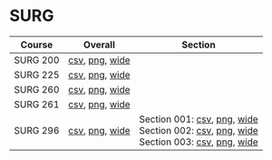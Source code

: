 # SURG

| Course | Overall | Section |
| ------ | ------- | ------- |
| SURG 200 | [csv](https://github.com/UCSD-Historical-Enrollment-Data/2024Winter/blob/main/overall/SURG%20200.csv), [png](https://raw.githubusercontent.com/UCSD-Historical-Enrollment-Data/2024Winter/main/plot_overall/SURG%20200.png), [wide](https://raw.githubusercontent.com/UCSD-Historical-Enrollment-Data/2024Winter/main/plot_overall_wide/SURG%20200.png) |  |
| SURG 225 | [csv](https://github.com/UCSD-Historical-Enrollment-Data/2024Winter/blob/main/overall/SURG%20225.csv), [png](https://raw.githubusercontent.com/UCSD-Historical-Enrollment-Data/2024Winter/main/plot_overall/SURG%20225.png), [wide](https://raw.githubusercontent.com/UCSD-Historical-Enrollment-Data/2024Winter/main/plot_overall_wide/SURG%20225.png) |  |
| SURG 260 | [csv](https://github.com/UCSD-Historical-Enrollment-Data/2024Winter/blob/main/overall/SURG%20260.csv), [png](https://raw.githubusercontent.com/UCSD-Historical-Enrollment-Data/2024Winter/main/plot_overall/SURG%20260.png), [wide](https://raw.githubusercontent.com/UCSD-Historical-Enrollment-Data/2024Winter/main/plot_overall_wide/SURG%20260.png) |  |
| SURG 261 | [csv](https://github.com/UCSD-Historical-Enrollment-Data/2024Winter/blob/main/overall/SURG%20261.csv), [png](https://raw.githubusercontent.com/UCSD-Historical-Enrollment-Data/2024Winter/main/plot_overall/SURG%20261.png), [wide](https://raw.githubusercontent.com/UCSD-Historical-Enrollment-Data/2024Winter/main/plot_overall_wide/SURG%20261.png) |  |
| SURG 296 | [csv](https://github.com/UCSD-Historical-Enrollment-Data/2024Winter/blob/main/overall/SURG%20296.csv), [png](https://raw.githubusercontent.com/UCSD-Historical-Enrollment-Data/2024Winter/main/plot_overall/SURG%20296.png), [wide](https://raw.githubusercontent.com/UCSD-Historical-Enrollment-Data/2024Winter/main/plot_overall_wide/SURG%20296.png) | Section 001: [csv](https://github.com/UCSD-Historical-Enrollment-Data/2024Winter/blob/main/section/SURG%20296_001.csv), [png](https://raw.githubusercontent.com/UCSD-Historical-Enrollment-Data/2024Winter/main/plot_section/SURG%20296_001.png), [wide](https://raw.githubusercontent.com/UCSD-Historical-Enrollment-Data/2024Winter/main/plot_section_wide/SURG%20296_001.png)<br>Section 002: [csv](https://github.com/UCSD-Historical-Enrollment-Data/2024Winter/blob/main/section/SURG%20296_002.csv), [png](https://raw.githubusercontent.com/UCSD-Historical-Enrollment-Data/2024Winter/main/plot_section/SURG%20296_002.png), [wide](https://raw.githubusercontent.com/UCSD-Historical-Enrollment-Data/2024Winter/main/plot_section_wide/SURG%20296_002.png)<br>Section 003: [csv](https://github.com/UCSD-Historical-Enrollment-Data/2024Winter/blob/main/section/SURG%20296_003.csv), [png](https://raw.githubusercontent.com/UCSD-Historical-Enrollment-Data/2024Winter/main/plot_section/SURG%20296_003.png), [wide](https://raw.githubusercontent.com/UCSD-Historical-Enrollment-Data/2024Winter/main/plot_section_wide/SURG%20296_003.png) |
